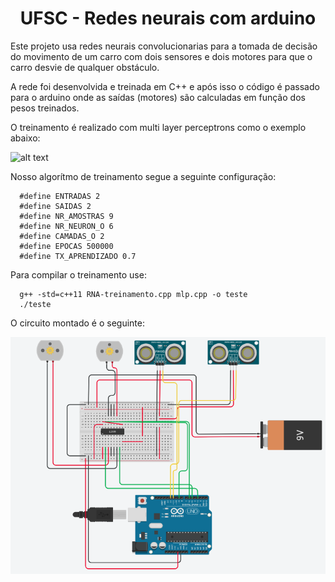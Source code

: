 #  <center>UFSC - Redes neurais com arduino </center>

Este projeto usa redes neurais convolucionarias para a tomada de decisão do movimento de um carro com 
dois sensores e dois motores para que o carro desvie de qualquer obstáculo.

A rede foi desenvolvida e treinada em C++ e após isso o código é passado para o arduino onde 
as saídas (motores) são calculadas em função dos pesos treinados.

O treinamento é realizado com multi layer perceptrons como o exemplo abaixo:

![alt text](https://1.bp.blogspot.com/-Xal8aZ5MDL8/WlJm8dh1J9I/AAAAAAAAAo4/uCj6tt4T3T0HHUY4uexNuq2BXTUwcChqACLcBGAs/s1600/Multilayer-Perceptron.jpg)

Nosso algorítmo de treinamento segue a seguinte configuração:

```
  #define ENTRADAS 2
  #define SAIDAS 2
  #define NR_AMOSTRAS 9
  #define NR_NEURON_O 6
  #define CAMADAS_O 2
  #define EPOCAS 500000
  #define TX_APRENDIZADO 0.7
```

Para compilar o treinamento use:
```
  g++ -std=c++11 RNA-treinamento.cpp mlp.cpp -o teste
  ./teste
```

O circuito montado é o seguinte:

![alt text](https://github.com/GabsGear/Arduino/blob/master/IA/circuit.png?raw=true)
